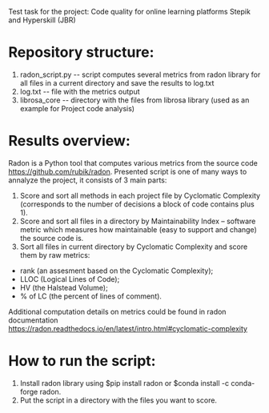 Test task for the project: Code quality for online learning platforms Stepik and Hyperskill (JBR)

# Repository structure:
1. radon_script.py -- script computes several metrics from radon library for all files in a current directory and save the results to log.txt
2. log.txt -- file with the metrics output 
3. librosa_core -- directory with the files from librosa library (used as an example for Project code analysis)
 
# Results overview:
Radon is a Python tool that computes various metrics from the source code https://github.com/rubik/radon. 
Presented script is one of many ways to annalyze the project, it consists of 3 main parts:
 1. Score and sort all methods in each project file by Cyclomatic Complexity (corresponds to the number of decisions a block of code contains plus 1).
 2. Score and sort all files in a directory by Maintainability Index – software metric which measures how maintainable (easy to support and change) the source code  is.
 3. Sort all files in current directory by Cyclomatic Complexity and score them by raw metrics: 
  - rank (an assesment based on the Cyclomatic Complexity);
  - LLOC (Logical Lines of Code);
  - HV (the Halstead Volume);
  - % of LC (the percent of lines of comment).


Additional computation details on metrics could be found in radon documentation https://radon.readthedocs.io/en/latest/intro.html#cyclomatic-complexity

# How to run the script:
1. Install radon library using
$pip install radon or $conda install -c conda-forge radon.
3. Put the script in a directory with the files you want to score.
